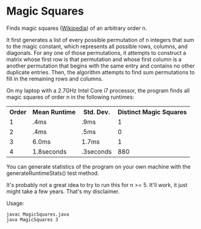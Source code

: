 Magic Squares
=============

Finds magic squares ([Wikipedia](http://en.wikipedia.org/wiki/Magic_square)) of an arbitrary order n. 

It first generates a list of every possible permutation of n integers that sum to the magic constant, which represents all possible rows, columns, and diagonals.  For any one of those permutations, it attempts to construct a matrix whose first row is that permutation and whose first column is a another permutation that begins with the same entry and contains no other duplicate entries.  Then, the algorithm attempts to find sum permutations to fill in the remaining rows and columns.

On my laptop with a 2.7GHz Intel Core i7 processor, the program finds all magic squares of order n in the following runtimes:

<table>
<tr><th>Order</th><th>Mean Runtime</th><th>Std. Dev.</th><th>Distinct Magic Squares</th></tr>
<tr><td>1</td><td>.4ms</td><td>.9ms</td><td>1</td></tr>
<tr><td>2</td><td>.4ms</td><td>.5ms</td><td>0</td></tr>
<tr><td>3</td><td>6.0ms</td><td>1.7ms</td><td>1</td></tr>
<tr><td>4</td><td>1.8seconds</td><td>.3seconds</td><td>880</td></tr>
</table>

You can generate statistics of the program on your own machine with the generateRuntimeStats() test method.

It's probably not a great idea to try to run this for n >= 5.  It'll work, it just might take a few years.  That's my disclaimer. 

Usage: 

```
javac MagicSquares.java
java MagicSquares 3
```
